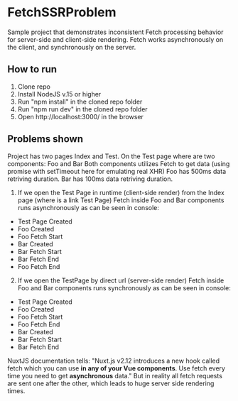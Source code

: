 # FetchSSRProblem
Sample project that demonstrates inconsistent Fetch processing behavior for server-side and client-side rendering. Fetch works asynchronously on the client, and synchronously on the server. 


## How to run

1. Clone repo
2. Install NodeJS v.15 or higher
3. Run "npm install" in the cloned repo folder
4. Run "npm run dev" in the cloned repo folder
5. Open http://localhost:3000/ in the browser


## Problems shown

Project has two pages Index and Test.
On the Test page where are two components: Foo and Bar
Both components utilizes Fetch to get data (using promise with setTimeout here for emulating real XHR)
Foo has 500ms data retriving duration.
Bar has 100ms data retriving duration.

1. If we open the Test Page in runtime (client-side render) from the Index page (where is a link Test Page) Fetch inside Foo and Bar components runs asynchronously as can be seen in console:
* Test Page Created
* Foo Created
* Foo Fetch Start
* Bar Created
* Bar Fetch Start
* Bar Fetch End
* Foo Fetch End

2. If we open the TestPage by direct url (server-side render) Fetch inside Foo and Bar components runs synchronously as can be seen in console:
* Test Page Created
* Foo Created
* Foo Fetch Start
* Foo Fetch End
* Bar Created
* Bar Fetch Start
* Bar Fetch End

NuxtJS documentation tells: "Nuxt.js v2.12 introduces a new hook called fetch which you can use **in any of your Vue components**. Use fetch every time you need to get **asynchronous** data."
But in reality all fetch requests are sent one after the other, which leads to huge server side rendering times.
